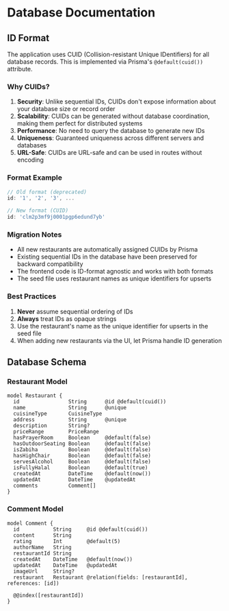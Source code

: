 # Database Documentation

## ID Format

The application uses CUID (Collision-resistant Unique IDentifiers) for all database records. This is implemented via Prisma's `@default(cuid())` attribute.

### Why CUIDs?

1. **Security**: Unlike sequential IDs, CUIDs don't expose information about your database size or record order
2. **Scalability**: CUIDs can be generated without database coordination, making them perfect for distributed systems
3. **Performance**: No need to query the database to generate new IDs
4. **Uniqueness**: Guaranteed uniqueness across different servers and databases
5. **URL-Safe**: CUIDs are URL-safe and can be used in routes without encoding

### Format Example

```typescript
// Old format (deprecated)
id: '1', '2', '3', ...

// New format (CUID)
id: 'clm2p3mf9j0001pgp6edund7yb'
```

### Migration Notes

- All new restaurants are automatically assigned CUIDs by Prisma
- Existing sequential IDs in the database have been preserved for backward compatibility
- The frontend code is ID-format agnostic and works with both formats
- The seed file uses restaurant names as unique identifiers for upserts

### Best Practices

1. **Never** assume sequential ordering of IDs
2. **Always** treat IDs as opaque strings
3. Use the restaurant's name as the unique identifier for upserts in the seed file
4. When adding new restaurants via the UI, let Prisma handle ID generation

## Database Schema

### Restaurant Model

```prisma
model Restaurant {
  id                String      @id @default(cuid())
  name              String      @unique
  cuisineType       CuisineType
  address           String      @unique
  description       String?
  priceRange        PriceRange
  hasPrayerRoom     Boolean     @default(false)
  hasOutdoorSeating Boolean     @default(false)
  isZabiha          Boolean     @default(false)
  hasHighChair      Boolean     @default(false)
  servesAlcohol     Boolean     @default(false)
  isFullyHalal      Boolean     @default(true)
  createdAt         DateTime    @default(now())
  updatedAt         DateTime    @updatedAt
  comments          Comment[]
}
```

### Comment Model

```prisma
model Comment {
  id           String     @id @default(cuid())
  content      String
  rating       Int        @default(5)
  authorName   String
  restaurantId String
  createdAt    DateTime   @default(now())
  updatedAt    DateTime   @updatedAt
  imageUrl     String?
  restaurant   Restaurant @relation(fields: [restaurantId], references: [id])

  @@index([restaurantId])
}
``` 